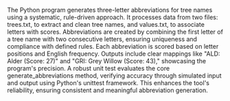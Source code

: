 The Python program generates three-letter abbreviations for tree names using a systematic, rule-driven approach. It processes data from two files: trees.txt, to extract and clean tree names, and values.txt, to associate letters with scores. Abbreviations are created by combining the first letter of a tree name with two consecutive letters, ensuring uniqueness and compliance with defined rules. Each abbreviation is scored based on letter positions and English frequency. Outputs include clear mappings like "ALD: Alder (Score: 27)" and "GRI: Grey Willow (Score: 43)," showcasing the program's precision. A robust unit test evaluates the core generate_abbreviations method, verifying accuracy through simulated input and output using Python's unittest framework. This enhances the tool's reliability, ensuring consistent and meaningful abbreviation generation.

